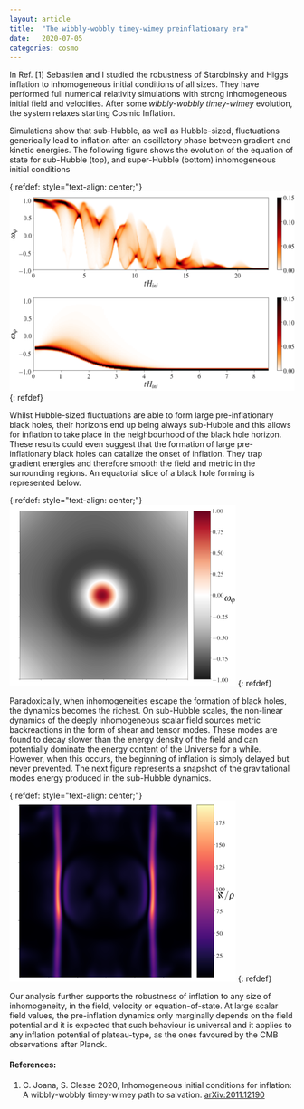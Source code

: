 ```yaml
---
layout: article
title:  "The wibbly-wobbly timey-wimey preinflationary era"
date:   2020-07-05
categories: cosmo
---
```



In Ref. [1] Sebastien and I studied the robustness of Starobinsky and Higgs inflation to inhomogeneous initial conditions of all sizes. They have performed full numerical relativity simulations with strong inhomogeneous initial field and velocities. After some *wibbly-wobbly timey-wimey* evolution, the system relaxes starting Cosmic Inflation.


Simulations show that sub-Hubble, as well as Hubble-sized, fluctuations generically lead to inflation after an oscillatory phase between gradient and kinetic energies. The following figure shows the evolution of the equation of state for sub-Hubble (top), and super-Hubble (bottom) inhomogeneous initial conditions

{:refdef: style="text-align: center;"}
<img  src="/images/IC_eos.png" alt="fig bh" width="600"/>
{: refdef}
 
Whilst Hubble-sized fluctuations are able to form large pre-inflationary black holes, their horizons end up being always sub-Hubble and this allows for inflation to take place in the neighbourhood of the black hole horizon. These results could even suggest that the formation of large pre-inflationary black holes can catalize the onset of inflation. They trap gradient energies and therefore smooth the field and metric in the surrounding regions. An equatorial slice of a black hole forming is represented below.

{:refdef: style="text-align: center;"}
<img  src="/images/IC_bh.png" alt="fig bh" width="400"/>
{: refdef}


Paradoxically, when inhomogeneities escape the formation of black holes, the dynamics becomes the richest. On sub-Hubble scales, the non-linear dynamics of the deeply inhomogeneous scalar field sources metric backreactions in the form of shear and tensor modes. 
These modes are found to decay slower than the energy density of the field and can potentially dominate the energy content of the Universe for a while. However, when this occurs, the beginning of inflation is simply delayed but never prevented. The next figure represents a snapshot of the gravitational modes energy produced in the sub-Hubble dynamics.

{:refdef: style="text-align: center;"}
<img src="/images/IC_ecm.png" alt="fig ecm" width="400"/>
{: refdef}

Our analysis further supports the robustness of inflation to any size of inhomogeneity, in the field, velocity or equation-of-state. At large scalar field values, the pre-inflation dynamics only marginally depends on the field potential and it is expected that such behaviour is universal and it applies to any inflation potential of plateau-type, as the ones favoured by the CMB observations after Planck.



#### References:

1.  C. Joana, S. Clesse 2020, Inhomogeneous initial conditions for inflation: A wibbly-wobbly timey-wimey path to salvation.  [arXiv:2011.12190](https://arxiv.org/abs/2011.12190)



